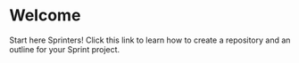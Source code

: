 # Welcome
Start here Sprinters! Click this link to learn how to create a repository and an outline for your Sprint project.
